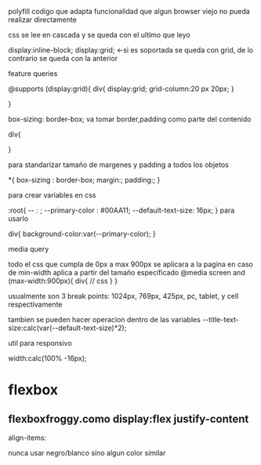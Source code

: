 polyfill codigo que adapta funcionalidad que algun browser viejo no pueda realizar directamente

css se lee en cascada y se queda con el ultimo que leyo

display:inline-block;
display:grid; <-si es soportada se queda con grid, de lo contrario se queda con la anterior

feature queries

@supports (display:grid){
	div{
		display:grid;
		grid-column:20 px 20px;
		}

}


box-sizing: border-box;  va tomar border,padding como parte del contenido

div{

}

para standarizar tamaño de margenes y padding a todos los objetos

*{
	box-sizing : border-box;
	margin:;
	padding:;
	}
	
	
para crear variables en css

:root{
 --<variable> : <valor>;
 --primary-color : #00AA11;
 --default-text-size: 16px;
}
 para usarlo
 
 div{
	background-color:var(--primary-color);
 }
	
media query

todo el css que cumpla de 0px a max 900px se aplicara a la pagina
en caso de min-width aplica a partir del tamaño especificado
@media screen and (max-width:900px){
	div{
	// css
	}
}	

usualmente son 3 break points: 1024px, 769px, 425px, pc, tablet, y cell respectivamente

tambien se pueden hacer operacion dentro de las variables
--title-text-size:calc(var(--default-text-size)*2);

util para responsivo

width:calc(100% -16px);

# flexbox

flexboxfroggy.como
display:flex
justify-content
---
align-items:


nunca usar negro/blanco sino algun color similar